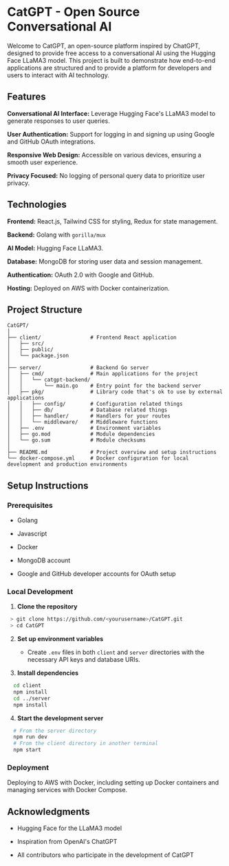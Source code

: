 

# CatGPT - Open Source Conversational AI

Welcome to CatGPT, an open-source platform inspired by ChatGPT, designed to provide free access to a conversational AI using the Hugging Face LLaMA3 model. This project is built to demonstrate how end-to-end applications are structured and to provide a platform for developers and users to interact with AI technology.


## Features

**Conversational AI Interface:** Leverage Hugging Face's LLaMA3 model to generate responses to user queries.

**User Authentication:** Support for logging in and signing up using Google and GitHub OAuth integrations.

**Responsive Web Design:** Accessible on various devices, ensuring a smooth user experience.

**Privacy Focused:** No logging of personal query data to prioritize user privacy.


## Technologies

**Frontend:** React.js, Tailwind CSS for styling, Redux for state management.

**Backend:** Golang with `gorilla/mux`

**AI Model:** Hugging Face LLaMA3.

**Database:** MongoDB for storing user data and session management.

**Authentication:** OAuth 2.0 with Google and GitHub.

**Hosting:** Deployed on AWS with Docker containerization.


## Project Structure

```
CatGPT/
│
├── client/                # Frontend React application
│   ├── src/
│   ├── public/
│   └── package.json
│
├── server/                # Backend Go server
│   ├── cmd/               # Main applications for the project
│   │   └── catgpt-backend/
│   │       └── main.go    # Entry point for the backend server
│   ├── pkg/               # Library code that's ok to use by external applications
│   │   ├── config/        # Configuration related things
│   │   ├── db/            # Database related things
│   │   ├── handler/       # Handlers for your routes
│   │   └── middleware/    # Middleware functions
│   ├── .env               # Environment variables
│   ├── go.mod             # Module dependencies
│   └── go.sum             # Module checksums
│
├── README.md              # Project overview and setup instructions
└── docker-compose.yml     # Docker configuration for local development and production environments
```

## Setup Instructions


### Prerequisites

- Golang

- Javascript

- Docker

- MongoDB account

- Google and GitHub developer accounts for OAuth setup


### Local Development

1. **Clone the repository**

 


```bash
 > git clone https://github.com/<yourusername>/CatGPT.git
 > cd CatGPT
```


2. **Set up environment variables**

   - Create `.env` files in both `client` and `server` directories with the necessary API keys and database URIs.

3. **Install dependencies**


```bash
  cd client
  npm install
  cd ../server
  npm install
```


4. **Start the development server**


```bash
  # From the server directory
  npm run dev
  # From the client directory in another terminal
  npm start
```



### Deployment

Deploying to AWS with Docker, including setting up Docker containers and managing services with Docker Compose.


## Acknowledgments

- Hugging Face for the LLaMA3 model

- Inspiration from OpenAI's ChatGPT

- All contributors who participate in the development of CatGPT
